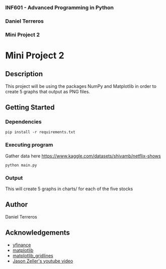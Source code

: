 ### INF601 - Advanced Programming in Python
### Daniel Terreros
### Mini Project 2

# Mini Project 2

## Description

This project will be using the packages NumPy and Matplotlib in order to create 5 graphs that output as PNG files.

## Getting Started

### Dependencies

```
pip install -r requirements.txt
```

### Executing program

Gather data here
https://www.kaggle.com/datasets/shivamb/netflix-shows

```
python main.py
```

### Output

This will create 5 graphs in charts/ for each of the five stocks

## Author

Daniel Terreros

## Acknowledgements
* [yfinance](https://pypi.org/project/yfinance/)
* [matplotlib](https://matplotlib.org/stable/tutorials/pyplot.html)
* [matplotlib_gridlines](https://matplotlib.org/stable/api/_as_gen/matplotlib.axes.Axes.grid.html)
* [Jason Zeller's youtube video](https://www.youtube.com/watch?v=fFss4RzSkOU)